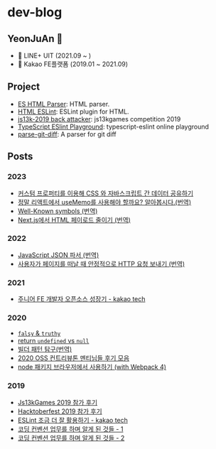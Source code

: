 # dev-blog

## YeonJuAn 👋

- 💼 LINE+ UIT (2021.09 ~ )
- 💼 Kakao FE플랫폼 (2019.01 ~ 2021.09)

## Project

- [ES HTML Parser](https://github.com/yeonjuan/es-html-parser): HTML parser.
- [HTML ESLint](https://github.com/yeonjuan/html-eslint): ESLint plugin for HTML.
- [js13k-2019 back attacker](https://github.com/yeonjuan/js13k-2019-back): js13kgames competition 2019
- [TypeScript ESlint Playground](https://github.com/yeonjuan/typescript-eslint-demo): typescript-eslint online playground
- [parse-git-diff](https://github.com/yeonjuan/parse-git-diff): A parser for git diff

## Posts

### 2023

- [커스텀 프로퍼티를 이용해 CSS 와 자바스크립트 간 데이터 공유하기](./JavaScript/sharing-data-between-css-and-javascript-using-custom-properties.md)
- [정말 리액트에서 useMemo를 사용해야 할까요? 알아봅시다.(번역)](./JavaScript/should-you-really-use-usememo.md)
- [Well-Known symbols (번역)](./JavaScript/well-known-symbols.md)
- [Next.js에서 HTML 페이로드 줄이기 (번역)](./JavaScript/reduce-html-payload-with-nextjs.md)

### 2022

- [JavaScript JSON 파서 (번역)](./JavaScript/json-parser-with-javascript.md)
- [사용자가 페이지를 떠날 때 안정적으로 HTTP 요청 보내기 (번역)](./Browser/send-an-http-request-on-page-exit.md)

### 2021

- [주니어 FE 개발자 오픈소스 성장기 - kakao tech](https://tech.kakao.com/2021/06/16/frontend-growth-10/)

### 2020

- [`falsy` & `truthy`](./JavaScript/falsy-truthy.md)
- [return `undefined` vs `null`](./JavaScript/return-null-vs-undefined.md)
- [빌더 패턴 탐구(번역)](./DesignPattern/builder-pattern-exploration.md)
- [2020 OSS 컨트리뷰톤 멘티님들 후기 모음](./Review/2020-oss-contributhon.md)
- [node 패키지 브라우저에서 사용하기 (with Webpack 4)](./JavaScript/node-module-on-browser.md)

### 2019

- [Js13kGames 2019 참가 후기](./Review/js-13k-2019.md)
- [Hacktoberfest 2019 참가 후기](./Review/hacktoberfest-2019.md)
- [ESLint 조금 더 잘 활용하기 - kakao tech](https://tech.kakao.com/2019/12/05/make-better-use-of-eslint/)
- [코딩 컨벤션 업무를 하며 알게 된 것들 - 1](./JavaScript/coding-convention-1.md)
- [코딩 컨벤션 업무를 하며 알게 된 것들 - 2](./JavaScript/coding-convention-2.md)
